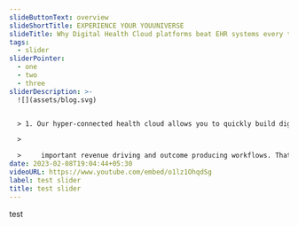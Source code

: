 ```yaml
---
slideButtonText: overview
slideShortTitle: EXPERIENCE YOUR YOUUNIVERSE
slideTitle: Why Digital Health Cloud platforms beat EHR systems every time
tags:
  - slider
sliderPointer:
  - one
  - two
  - three
sliderDescription: >-
  ![](assets/blog.svg)


  > 1. Our hyper-connected health cloud allows you to quickly build digital healthcare communities across any care continuum for the life of the patient. Keep your existing systems, or your EHR (or, use ours – it’s really good)!

  >

  >     important revenue driving and outcome producing workflows. That’ll save you time and money. Ask us how Here’s why more and more healthcare innovators want in
date: 2023-02-08T19:04:44+05:30
videoURL: https://www.youtube.com/embed/o1lz1OhqdSg
label: test slider
title: test slider
---
```

test